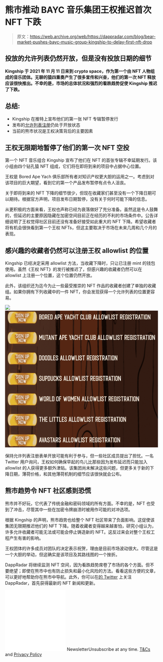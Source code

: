 # 熊市推动 BAYC 音乐集团王权推迟首次 NFT 下跌

> 原文：<https://web.archive.org/web/https://dappradar.com/blog/bear-market-pushes-bayc-music-group-kingship-to-delay-first-nft-drop>

## 投放的允许列表仍然开放，但是没有投放日期的细节

**Kingship 于 2021 年 11 月 11 日来到 crypto space，作为第一个由 NFT 人物组成的音乐团体。无聊的猿四重奏产生了很多宣传和兴奋，他们的第一次 NFT 释放应该很快推出。不幸的是，市场的总体状况和强烈的看跌趋势促使 Kingship 推迟了下跌。**

## 总结:

*   Kingship 在推特上宣布他们的第一张 NFT 专辑暂停发行
*   发布的[允许列表注册](https://web.archive.org/web/20220704234700/https://dappradar.com/blog/bear-market-pushes-bayc-music-group-kingship-to-delay-first-nft-drop/#collectors)仍处于开放状态
*   当前的熊市状况是王权决策背后的主要因素

## 王权无限期地暂停了他们的第一次 NFT 空投

第一个 NFT 音乐组合 Kingship 宣布了他们在 NFT 的首张专辑不幸延期发行。该小组由四个钻孔猿 NFT 组成，它们将在即将到来的项目中占据中心位置。

王权是 Bored Ape Yach 俱乐部所有者对知识产权更大胆的运用之一。考虑到对该项目的巨大期望，看到它的第一个产品发布暂停有点令人沮丧。

关于即将到来的 NFT 下降的细节很少，但现在收藏家们甚至没有一个下降日期可以期待。根据官方声明，项目发布日期暂停，没有关于何时可能下降的信息。

从更积极的方面来看，王权也声称已经为衰落做好了充分准备。虽然这是令人鼓舞的，但延迟的主要原因隐藏在加密空间目前正在经历的不利的市场条件中。公告详细说明了王权觉得社区目前还没有准备好接受如此重大的 NFT 下降。希望收藏者将有机会很快看到第一个王权 NFTs，但这主要取决于市场在未来几周和几个月的表现。

## 感兴趣的收藏者仍然可以注册王权 allowlist 的位置

Kingship 已经决定采用 allowlist 方法，当收藏下降时，只让已注册 mint 的钱包使用。虽然《王权 NFT》的发行被推迟了，但感兴趣的收藏者仍然可以在 allowlist 上注册一个位置，这个位置仍然开放。

此外，该组织还为迄今为止一些最受推崇的 NFT 作品的收藏者创建了单独的收藏组。如果你拥有下列收藏中的一件 NFT，你会发现获得一个允许列表的位置更容易。

![](img/5e1f61dafb0d979ed0917eec3d89cd3e.png)![](img/399dcb54d3ad6e73b457e9f28d5039df.png)

保持允许列表注册表单开放可能有利于参与，但一些社区成员提出了担忧。一名 Twitter 用户询问，王权如何确保早起的鸟儿比那些因为发布延迟而只能加入 allowlist 的人获得更多额外津贴。该集团尚未解决这些问题，但更多关于新的下降日期，薄荷价格，和其他薄荷机制的细节应该很快就会公布。

## 熊市趋势令 NFT 社区感到恐慌

熊市并不好玩，它代表了传统金融和密码领域的所有方面。不幸的是，NFT 也受到了冲击，尽管其中一些在加密令牌崩溃时被用作可能的对冲选项。

根据 Kingship 的声明，熊市趋势也给整个 NFT 社区带来了负面影响。这促使该集团无限期推迟他们的 NFT 下降。随着收藏者变得越来越害怕，研究小组认为，许多允许收藏者可能无法或可能会停止铸造新的 NFT。这反过来会对整个王权工程产生有害的影响。

王权团体的许多成员对团队的决定表示祝贺，理由是目前市场波动很大。尽管这是一个大胆的举动，但这确实是该项目及其路线图的一个挫折。

DappRadar 将继续监测 NFT 空间，因为看跌趋势席卷了市场的各个方面。但不要绝望；即使在熊市中也有防止损失和最小化风险的方法。看看这些方便的文章，可以更好地帮助你在熊市中导航。此外，你可以在[的 Twitter](https://web.archive.org/web/20220704234700/https://twitter.com/dappradar) 上关注 DappRadar，首先获得最新的 NFT 新闻和更新。

![](img/6d5a4a2d609c56e1a5771717e54ba759.png) NewsletterUnsubscribe at any time. [T&Cs](https://web.archive.org/web/20220704234700/https://dappradar.com/terms) and [Privacy Policy](https://web.archive.org/web/20220704234700/https://dappradar.com/privacy-policy)
